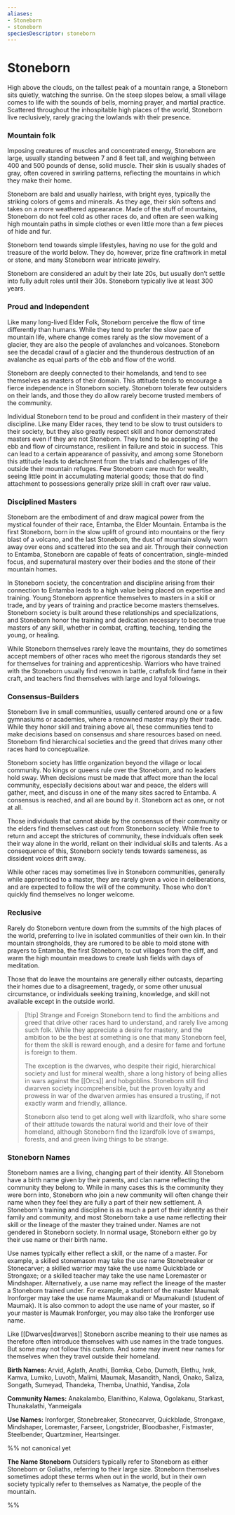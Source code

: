 ```yaml
---
aliases:
- Stoneborn
- stoneborn
speciesDescriptor: stoneborn
---
```

# Stoneborn

High above the clouds, on the tallest peak of a mountain range, a Stoneborn sits quietly, watching the sunrise. On the steep slopes below, a small village comes to life with the sounds of bells, morning prayer, and martial practice. Scattered throughout the inhospitable high places of the world, Stoneborn live reclusively, rarely gracing the lowlands with their presence.
### Mountain folk
Imposing creatures of muscles and concentrated energy, Stoneborn are large, usually standing between 7 and 8 feet tall, and weighing between 400 and 500 pounds of dense, solid muscle. Their skin is usually shades of gray, often covered in swirling patterns, reflecting the mountains in which they make their home. 

Stoneborn are bald and usually hairless, with bright eyes, typically the striking colors of gems and minerals. As they age, their skin softens and takes on a more weathered appearance. Made of the stuff of mountains, Stoneborn do not feel cold as other races do, and often are seen walking high mountain paths in simple clothes or even little more than a few pieces of hide and fur. 

Stoneborn tend towards simple lifestyles, having no use for the gold and treasure of the world below. They do, however, prize fine craftwork in metal or stone, and many Stoneborn wear intricate jewelry.

Stoneborn are considered an adult by their late 20s, but usually don’t settle into fully adult roles until their 30s. Stoneborn typically live at least 300 years. 
### Proud and Independent
Like many long-lived Elder Folk, Stoneborn perceive the flow of time differently than humans. While they tend to prefer the slow pace of mountain life, where change comes rarely as the slow movement of a glacier, they are also the people of avalanches and volcanoes. Stoneborn see the decadal crawl of a glacier and the thunderous destruction of an avalanche as equal parts of the ebb and flow of the world. 

Stoneborn are deeply connected to their homelands, and tend to see themselves as masters of their domain. This attitude tends to encourage a fierce independence in Stoneborn society. Stoneborn tolerate few outsiders on their lands, and those they do allow rarely become trusted members of the community. 

Individual Stoneborn tend to be proud and confident in their mastery of their discipline. Like many Elder races, they tend to be slow to trust outsiders to their society, but they also greatly respect skill and honor demonstrated masters even if they are not Stoneborn. They tend to be accepting of the ebb and flow of circumstance, resilient in failure and stoic in success. This can lead to a certain appearance of passivity, and among some Stoneborn this attitude leads to detachment from the trials and challenges of life outside their mountain refuges. Few Stoneborn care much for wealth, seeing little point in accumulating material goods; those that do find attachment to possessions generally prize skill in craft over raw value. 

### Disciplined Masters
Stoneborn are the embodiment of and draw magical power from the mystical founder of their race, Entamba, the Elder Mountain. Entamba is the first Stoneborn, born in the slow uplift of ground into mountains or the fiery blast of a volcano, and the last Stoneborn, the dust of mountain slowly worn away over eons and scattered into the sea and air. Through their connection to Entamba, Stoneborn are capable of feats of  concentration, single-minded focus, and supernatural mastery over their bodies and the stone of their mountain homes.

In Stoneborn society, the concentration and discipline arising from their connection to Entamba leads to a high value being placed on expertise and training. Young Stoneborn apprentice themselves to masters in a skill or trade, and by years of training and practice become masters themselves. Stoneborn society is built around these relationships and specializations, and Stoneborn honor the training and dedication necessary to become true masters of any skill, whether in combat, crafting, teaching, tending the young, or healing. 

While Stoneborn themselves rarely leave the mountains, they do sometimes accept members of other races who meet the rigorous standards they set for themselves for training and apprenticeship. Warriors who have trained with the Stoneborn usually find renown in battle, craftsfolk find fame in their craft, and teachers find themselves with large and loyal followings.
###  Consensus-Builders
Stoneborn live in small communities, usually centered around one or a few gymnasiums or academies, where a renowned master may ply their trade. While they honor skill and training above all, these communities tend to make decisions based on consensus and share resources based on need. Stoneborn find hierarchical societies and the greed that drives many other races hard to conceptualize.

Stoneborn society has little organization beyond the village or local community. No kings or queens rule over the Stoneborn, and no leaders hold sway. When decisions must be made that affect more than the local community, especially decisions about war and peace, the elders will gather, meet, and discuss in one of the many sites sacred to Entamba. A consensus is reached, and all are bound by it. Stoneborn act as one, or not at all. 

Those individuals that cannot abide by the consensus of their community or the elders find themselves cast out from Stoneborn society. While free to return and accept the strictures of community, these indviduals often seek their way alone in the world, reliant on their individual skills and talents. As a consequence of this, Stoneborn society tends towards sameness, as dissident voices drift away.

While other races may sometimes live in Stoneborn communities, generally while apprenticed to a master, they are rarely given a voice in deliberations, and are expected to follow the will of the community. Those who don't quickly find themselves no longer welcome.
### Reclusive 
Rarely do Stoneborn venture down from the summits of the high places of the world, preferring to live in isolated communities of their own kin. In their mountain strongholds, they are rumored to be able to mold stone with prayers to Entamba, the first Stoneborn, to cut villages from the cliff, and warm the high mountain meadows to create lush fields with days of meditation.

Those that do leave the mountains are generally either outcasts, departing their homes due to a disagreement, tragedy, or some other unusual circumstance, or individuals seeking training, knowledge, and skill not available except in the outside world.

>[!tip] Strange and Foreign
>Stoneborn tend to find the ambitions and greed that drive other races hard to understand, and rarely live among such folk. While they appreciate a desire for mastery, and the ambition to be the best at something is one that many Stoneborn feel, for them the skill is reward enough, and a desire for fame and fortune is foreign to them.
>
>The exception is the dwarves, who despite their rigid, hierarchical society and lust for mineral wealth, share a long history of being allies in wars against the [[Orcs]] and hobgoblins. Stoneborn still find dwarven society incomprehensible, but the proven loyalty and prowess in war of the dwarven armies has ensured a trusting, if not exactly warm and friendly, alliance.
>
>Stoneborn also tend to get along well with lizardfolk, who share some of their attitude towards the natural world and their love of their homeland, although Stoneborn find the lizardfolk love of swamps, forests, and and green living things to be strange.

### Stoneborn Names
Stoneborn names are a living, changing part of their identity. All Stoneborn have a birth name given by their parents, and clan name reflecting the community they belong to. While in many cases this is the community they were born into, Stoneborn who join a new community will often change their name when they feel they are fully a part of their new settlement. A Stoneborn's training and discipline is as much a part of their identity as their family and community, and most Stoneborn take a use name reflecting their skill or the lineage of the master they trained under. Names are not gendered in Stoneborn society. In normal usage, Stoneborn either go by their use name or their birth name. 

Use names typically either reflect a skill, or the name of a master. For example, a skilled stonemason may take the use name Stonebreaker or Stonecarver; a skilled warrior may take the use name Quickblade or Strongaxe; or a skilled teacher may take the use name Loremaster or Mindshaper. Alternatively, a use name may reflect the lineage of the master a Stoneborn trained under. For example, a student of the master Maumak Ironforger may take the use name Maumakandi or Maumakundi (student of Maumak). It is also common to adopt the use name of your master, so if your master is Maumak Ironforger, you may also take the Ironforger use name. 

Like [[Dwarves|dwarves]] Stoneborn ascribe meaning to their use names as therefore often introduce themselves with use names in the trade tongues. But some may not follow this custom. And some may invent new names for themselves when they travel outside their homeland. 

**Birth Names:** Arvid, Aglath, Anathi, Bomika, Cebo, Dumoth, Elethu, Ivak, Kamva, Lumiko, Luvoth, Malimi, Maumak, Masandith, Nandi, Onako, Saliza, Songath, Sumeyad, Thandeka, Themba, Unathid, Yandisa, Zola

**Community Names:** Anakalambo, Elanithino, Kalawa, Ogolakanu, Starkast, Thunakalathi, Yanmeigala

**Use Names:** Ironforger, Stonebreaker, Stonecarver, Quickblade, Strongaxe, Mindshaper, Loremaster, Farseer, Longstrider, Bloodbasher, Fistmaster, Steelbender, Quartzminer, Heartsinger.

%% not canonical yet

**The Name Stoneborn**
Outsiders typically refer to Stoneborn as either Stoneborn or Goliaths, referring to their large size. Stoneborn themselves sometimes adopt these terms when out in the world, but in their own society typically refer to themselves as Namatye, the people of the mountain. 

%%